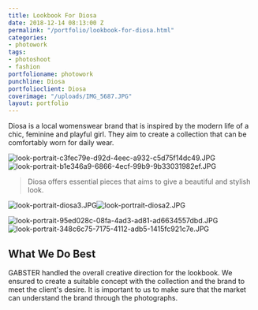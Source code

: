 ```yaml
---
title: Lookbook For Diosa
date: 2018-12-14 08:13:00 Z
permalink: "/portfolio/lookbook-for-diosa.html"
categories:
- photowork
tags:
- photoshoot
- fashion
portfolioname: photowork
punchline: Diosa
portfolioclient: Diosa
coverimage: "/uploads/IMG_5687.JPG"
layout: portfolio
---
```


Diosa is a local womenswear brand that is inspired by the modern life of a chic, feminine and playful girl. They aim to create a collection that can be comfortably worn for daily wear. 

![look-portrait-c3fec79e-d92d-4eec-a932-c5d75f14dc49.JPG](/uploads/look-portrait-c3fec79e-d92d-4eec-a932-c5d75f14dc49.JPG)![look-portrait-b1e346a9-6866-4ecf-99b9-9b33031982ef.JPG](/uploads/look-portrait-b1e346a9-6866-4ecf-99b9-9b33031982ef.JPG)

> Diosa offers essential pieces that aims to give a beautiful and stylish look.

![look-portrait-diosa3.JPG](/uploads/look-portrait-diosa3.JPG)![look-portrait-diosa2.JPG](/uploads/look-portrait-diosa2.JPG)

![look-portrait-95ed028c-08fa-4ad3-ad81-ad6634557dbd.JPG](/uploads/look-portrait-95ed028c-08fa-4ad3-ad81-ad6634557dbd.JPG)![look-portrait-348c6c75-7175-4112-adb5-1415fc921c7e.JPG](/uploads/look-portrait-348c6c75-7175-4112-adb5-1415fc921c7e.JPG)

## What We Do Best
GABSTER handled the overall creative direction for the lookbook. We ensured to create a suitable concept with the collection and the brand to meet the client's desire. It is important to us to make sure that the market can understand the brand through the photographs.
